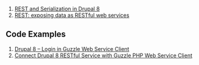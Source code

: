 1. [REST and Serialization in Drupal 8](http://linclark.github.io/d8-rest-slides/)
1. [REST: exposing data as RESTful web services](https://drupal.org/documentation/modules/rest)

## Code Examples

1. [Drupal 8 – Login in Guzzle Web Service Client](http://eureka.ykyuen.info/2013/09/04/drupal-8-login-in-guzzle-web-service-client/)
1. [Connect Drupal 8 RESTful Service with Guzzle PHP Web Service Client](http://eureka.ykyuen.info/2013/09/03/connect-drupal-8-restful-service-with-guzzle-php-web-service-client-1/)
